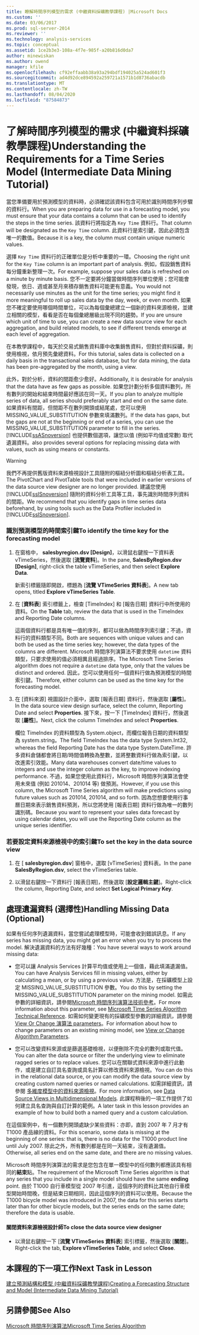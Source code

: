 ```yaml
---
title: 瞭解時間序列模型的需求 (中繼資料採礦教學課程) |Microsoft Docs
ms.custom: ''
ms.date: 03/06/2017
ms.prod: sql-server-2014
ms.reviewer: ''
ms.technology: analysis-services
ms.topic: conceptual
ms.assetid: 1ce2b3e3-108a-4f7e-985f-a20b816d0da7
author: minewiskan
ms.author: owend
manager: kfile
ms.openlocfilehash: cf92effaabb38a93a294bdf194025a524ad601f3
ms.sourcegitcommit: ad4d92dce894592a259721a1571b1d8736abacdb
ms.translationtype: MT
ms.contentlocale: zh-TW
ms.lasthandoff: 08/04/2020
ms.locfileid: "87584873"
---
```

# <a name="understanding-the-requirements-for-a-time-series-model-intermediate-data-mining-tutorial"></a><span data-ttu-id="1b399-102">了解時間序列模型的需求 (中繼資料採礦教學課程)</span><span class="sxs-lookup"><span data-stu-id="1b399-102">Understanding the Requirements for a Time Series Model (Intermediate Data Mining Tutorial)</span></span>
  <span data-ttu-id="1b399-103">當您準備要用於預測模型的資料時，必須確認該資料包含可用於識別時間序列步驟的資料行。</span><span class="sxs-lookup"><span data-stu-id="1b399-103">When you are preparing data for use in a forecasting model, you must ensure that your data contains a column that can be used to identify the steps in the time series.</span></span> <span data-ttu-id="1b399-104">該資料行將指定為 `Key Time` 資料行。</span><span class="sxs-lookup"><span data-stu-id="1b399-104">That column will be designated as the `Key Time` column.</span></span> <span data-ttu-id="1b399-105">此資料行是索引鍵，因此必須包含唯一的數值。</span><span class="sxs-lookup"><span data-stu-id="1b399-105">Because it is a key, the column must contain unique numeric values.</span></span>  
  
 <span data-ttu-id="1b399-106">選擇 `Key Time` 資料行的正確單位是分析中重要的一環。</span><span class="sxs-lookup"><span data-stu-id="1b399-106">Choosing the right unit for the `Key Time` column is an important part of analysis.</span></span> <span data-ttu-id="1b399-107">例如，假設銷售資料每分鐘重新整理一次。</span><span class="sxs-lookup"><span data-stu-id="1b399-107">For example, suppose your sales data is refreshed on a minute by minute basis.</span></span> <span data-ttu-id="1b399-108">您不一定要將分鐘當做時間序列單位使用；您可能會發現，依日、週或甚至月來積存銷售資料可能更有意義。</span><span class="sxs-lookup"><span data-stu-id="1b399-108">You would not necessarily use minutes as the unit for the time series; you might find it more meaningful to roll up sales data by the day, week, or even month.</span></span> <span data-ttu-id="1b399-109">如果您不確定要使用哪個時間單位，可以為每個彙總建立一個新的資料來源檢視，並建立相關的模型，看看是否在每個彙總層級出現不同的趨勢。</span><span class="sxs-lookup"><span data-stu-id="1b399-109">If you are unsure which unit of time to use, you can create a new data source view for each aggregation, and build related models, to see if different trends emerge at each level of aggregation.</span></span>  
  
 <span data-ttu-id="1b399-110">在本教學課程中，每天於交易式銷售資料庫中收集銷售資料，但對於資料採礦，則使用檢視，依月預先彙總資料。</span><span class="sxs-lookup"><span data-stu-id="1b399-110">For this tutorial, sales data is collected on a daily basis in the transactional sales database, but for data mining, the data has been pre-aggregated by the month, using a view.</span></span>  
  
 <span data-ttu-id="1b399-111">此外，對於分析，資料的間距愈少愈好。</span><span class="sxs-lookup"><span data-stu-id="1b399-111">Additionally, it is desirable for analysis that the data have as few gaps as possible.</span></span> <span data-ttu-id="1b399-112">如果您計劃分析多個資料數列，所有數列的開始和結束時間最好應該在同一天。</span><span class="sxs-lookup"><span data-stu-id="1b399-112">If you plan to analyze multiple series of data, all series should preferably start and end on the same date.</span></span> <span data-ttu-id="1b399-113">如果資料有間距，但間距不在數列開頭或結尾處，您可以使用 MISSING_VALUE_SUBSTITUTION 參數來填滿數列。</span><span class="sxs-lookup"><span data-stu-id="1b399-113">If the data has gaps, but the gaps are not at the beginning or end of a series, you can use the MISSING_VALUE_SUBSTITUTION parameter to fill in the series.</span></span> [!INCLUDE[ssASnoversion](../includes/ssasnoversion-md.md)] <span data-ttu-id="1b399-114">也提供數個選項，讓您以值 (例如平均值或常數) 取代遺漏資料。</span><span class="sxs-lookup"><span data-stu-id="1b399-114">also provides several options for replacing missing data with values, such as using means or constants.</span></span>  
  
> [!WARNING]  
>  <span data-ttu-id="1b399-115">我們不再提供舊版資料來源檢視設計工具隨附的樞紐分析圖和樞紐分析表工具。</span><span class="sxs-lookup"><span data-stu-id="1b399-115">The PivotChart and PivotTable tools that were included in earlier versions of the data source view designer are no longer provided.</span></span> <span data-ttu-id="1b399-116">建議您使用 [!INCLUDE[ssISnoversion](../includes/ssisnoversion-md.md)] 隨附的資料分析工具等工具，事先識別時間序列資料的間距。</span><span class="sxs-lookup"><span data-stu-id="1b399-116">We recommend that you identify gaps in time series data beforehand, by using tools such as the Data Profiler included in [!INCLUDE[ssISnoversion](../includes/ssisnoversion-md.md)].</span></span>  
  
### <a name="to-identify-the-time-key-for-the-forecasting-model"></a><span data-ttu-id="1b399-117">識別預測模型的時間索引鍵</span><span class="sxs-lookup"><span data-stu-id="1b399-117">To identify the time key for the forecasting model</span></span>  
  
1.  <span data-ttu-id="1b399-118">在窗格中， **salesbyregion.dsv [Design]**，以滑鼠右鍵按一下資料表 vTimeSeries，然後選取 [**流覽資料**]。</span><span class="sxs-lookup"><span data-stu-id="1b399-118">In the pane, **SalesByRegion.dsv [Design]**, right-click the table vTimeSeries, and then select **Explore Data**.</span></span>  
  
     <span data-ttu-id="1b399-119">新索引標籤隨即開啟，標題為 [**流覽 VTimeSeries 資料表**]。</span><span class="sxs-lookup"><span data-stu-id="1b399-119">A new tab opens, titled **Explore vTimeSeries Table**.</span></span>  
  
2.  <span data-ttu-id="1b399-120">在 [**資料表**] 索引標籤上，檢查 [TimeIndex] 和 [報告日期] 資料行中所使用的資料。</span><span class="sxs-lookup"><span data-stu-id="1b399-120">On the **Table** tab, review the data that is used in the TimeIndex and Reporting Date columns.</span></span>  
  
     <span data-ttu-id="1b399-121">這兩個資料行都是具有唯一值的序列，都可以做為時間序列索引鍵；不過，資料行的資料類型不同。</span><span class="sxs-lookup"><span data-stu-id="1b399-121">Both are sequences with unique values and can both be used as the time series key; however, the data types of the columns are different.</span></span> <span data-ttu-id="1b399-122">Microsoft 時間序列演算法不要求使用 `datetime` 資料類型，只要求使用的值必須相異且經過排序。</span><span class="sxs-lookup"><span data-stu-id="1b399-122">The Microsoft Time Series algorithm does not require a `datetime` data type, only that the values be distinct and ordered.</span></span> <span data-ttu-id="1b399-123">因此，您可以使用任何一個資料行做為預測模型的時間索引鍵。</span><span class="sxs-lookup"><span data-stu-id="1b399-123">Therefore, either column can be used as the time key for the forecasting model.</span></span>  
  
3.  <span data-ttu-id="1b399-124">在 [資料來源] 視圖設計介面中，選取 [報表日期] 資料行，然後選取 [**屬性**]。</span><span class="sxs-lookup"><span data-stu-id="1b399-124">In the data source view design surface, select the column, Reporting Date and select **Properties**.</span></span> <span data-ttu-id="1b399-125">接下來，按一下 [TimeIndex] 資料行，然後選取 [**屬性**]。</span><span class="sxs-lookup"><span data-stu-id="1b399-125">Next, click the column TimeIndex and select **Properties**.</span></span>  
  
     <span data-ttu-id="1b399-126">欄位 TimeIndex 的資料類型為 System.object，而欄位報告日期的資料類型為 system.string。</span><span class="sxs-lookup"><span data-stu-id="1b399-126">The field TimeIndex has the data type System.Int32, whereas the field Reporting Date has the data type System.DateTime.</span></span> <span data-ttu-id="1b399-127">許多資料倉儲都會將日期/時間值轉換為整數，並將整數資料行做為索引鍵，以改進索引效能。</span><span class="sxs-lookup"><span data-stu-id="1b399-127">Many data warehouses convert date/time values to integers and use the integer column as the key, to improve indexing performance.</span></span> <span data-ttu-id="1b399-128">不過，如果您使用此資料行，Microsoft 時間序列演算法會使用未來值 (例如 201014、201014 等) 做預測。</span><span class="sxs-lookup"><span data-stu-id="1b399-128">However, if you use this column, the Microsoft Time Series algorithm will make predictions using future values such as 201014, 201014, and so forth.</span></span> <span data-ttu-id="1b399-129">因為您想要使用行事曆日期來表示銷售資料預測，所以您將使用 [報表日期] 資料行做為唯一的數列識別碼。</span><span class="sxs-lookup"><span data-stu-id="1b399-129">Because you want to represent your sales data forecast by using calendar dates, you will use the Reporting Date column as the unique series identifier.</span></span>  
  
### <a name="to-set-the-key-in-the-data-source-view"></a><span data-ttu-id="1b399-130">若要設定資料來源檢視中的索引鍵</span><span class="sxs-lookup"><span data-stu-id="1b399-130">To set the key in the data source view</span></span>  
  
1.  <span data-ttu-id="1b399-131">在 [ **salesbyregion.dsv**] 窗格中，選取 [vTimeSeries] 資料表。</span><span class="sxs-lookup"><span data-stu-id="1b399-131">In the pane **SalesByRegion.dsv**, select the vTimeSeries table.</span></span>  
  
2.  <span data-ttu-id="1b399-132">以滑鼠右鍵按一下資料行 [報表日期]，然後選取 [**設定邏輯主鍵**]。</span><span class="sxs-lookup"><span data-stu-id="1b399-132">Right-click the column, Reporting Date, and select **Set Logical Primary Key**.</span></span>  
  
## <a name="handling-missing-data-optional"></a><span data-ttu-id="1b399-133">處理遺漏資料 (選擇性)</span><span class="sxs-lookup"><span data-stu-id="1b399-133">Handling Missing Data (Optional)</span></span>  
 <span data-ttu-id="1b399-134">如果有任何序列遺漏資料，當您嘗試處理模型時，可能會收到錯誤訊息。</span><span class="sxs-lookup"><span data-stu-id="1b399-134">If any series has missing data, you might get an error when you try to process the model.</span></span> <span data-ttu-id="1b399-135">解決遺漏資料的方法有好幾種：</span><span class="sxs-lookup"><span data-stu-id="1b399-135">You have several ways to work around missing data:</span></span>  
  
-   <span data-ttu-id="1b399-136">您可以讓 Analysis Services 計算平均值或使用上一個值，藉此填滿遺漏值。</span><span class="sxs-lookup"><span data-stu-id="1b399-136">You can have Analysis Services fill in missing values, either by calculating a mean, or by using a previous value.</span></span> <span data-ttu-id="1b399-137">方法是，在採礦模型上設定 MISSING_VALUE_SUBSTITUTION 參數。</span><span class="sxs-lookup"><span data-stu-id="1b399-137">You do this by setting the MISSING_VALUE_SUBSTITUTION parameter on the mining model.</span></span> <span data-ttu-id="1b399-138">如需此參數的詳細資訊，請參閱[Microsoft 時間序列演算法技術參考](../../2014/analysis-services/data-mining/microsoft-time-series-algorithm-technical-reference.md)。</span><span class="sxs-lookup"><span data-stu-id="1b399-138">For more information about this parameter, see [Microsoft Time Series Algorithm Technical Reference](../../2014/analysis-services/data-mining/microsoft-time-series-algorithm-technical-reference.md).</span></span> <span data-ttu-id="1b399-139">如需如何變更現有的採礦模型參數的詳細資訊，請參閱[View Or Change 演算法 parameters](../../2014/analysis-services/data-mining/view-or-change-algorithm-parameters.md)。</span><span class="sxs-lookup"><span data-stu-id="1b399-139">For information about how to change parameters on an existing mining model, see [View or Change Algorithm Parameters](../../2014/analysis-services/data-mining/view-or-change-algorithm-parameters.md).</span></span>  
  
-   <span data-ttu-id="1b399-140">您可以改變資料來源或是篩選基礎檢視，以便刪除不完全的數列或取代值。</span><span class="sxs-lookup"><span data-stu-id="1b399-140">You can alter the data source or filter the underlying view to eliminate ragged series or to replace values.</span></span> <span data-ttu-id="1b399-141">您可以在關聯式資料來源中進行此動作，或是建立自訂具名查詢或具名計算以修改資料來源檢視。</span><span class="sxs-lookup"><span data-stu-id="1b399-141">You can do this in the relational data source, or you can modify the data source view by creating custom named queries or named calculations.</span></span> <span data-ttu-id="1b399-142">如需詳細資訊，請參閱 [多維度模型中的資料來源檢視](https://docs.microsoft.com/analysis-services/multidimensional-models/data-source-views-in-multidimensional-models)。</span><span class="sxs-lookup"><span data-stu-id="1b399-142">For more information, see [Data Source Views in Multidimensional Models](https://docs.microsoft.com/analysis-services/multidimensional-models/data-source-views-in-multidimensional-models).</span></span> <span data-ttu-id="1b399-143">此課程稍後的一項工作提供了如何建立具名查詢與自訂計算的範例。</span><span class="sxs-lookup"><span data-stu-id="1b399-143">A later task in this lesson provides an example of how to build both a named query and a custom calculation.</span></span>  
  
 <span data-ttu-id="1b399-144">在這個案例中，有一個數列開頭處缺少某些資料：亦即，直到 2007 年 7 月才有 T1000 產品線的資料。</span><span class="sxs-lookup"><span data-stu-id="1b399-144">For this scenario, some data is missing at the beginning of one series: that is, there is no data for the T1000 product line until July 2007.</span></span> <span data-ttu-id="1b399-145">除此之外，所有數列都是在同一天結束，沒有遺漏值。</span><span class="sxs-lookup"><span data-stu-id="1b399-145">Otherwise, all series end on the same date, and there are no missing values.</span></span>  
  
 <span data-ttu-id="1b399-146">Microsoft 時間序列演算法的需求是您包含在單一模型中的任何數列都應該具有相同的**結束**點。</span><span class="sxs-lookup"><span data-stu-id="1b399-146">The requirement of the Microsoft Time Series algorithm is that any series that you include in a single model should have the same **ending** point.</span></span> <span data-ttu-id="1b399-147">由於 T1000 自行車模型從 2007 年引進，這個序列的資料比其他自行車模型開始時間晚，但是結束日期相同，因此這個序列的資料可以使用。</span><span class="sxs-lookup"><span data-stu-id="1b399-147">Because the T1000 bicycle model was introduced in 2007, the data for this series starts later than for other bicycle models, but the series ends on the same date; therefore the data is usable.</span></span>  
  
#### <a name="to-close-the-data-source-view-designer"></a><span data-ttu-id="1b399-148">關閉資料來源檢視設計師</span><span class="sxs-lookup"><span data-stu-id="1b399-148">To close the data source view designer</span></span>  
  
-   <span data-ttu-id="1b399-149">以滑鼠右鍵按一下 [**流覽 VTimeSeries 資料表**] 索引標籤，然後選取 [**關閉**]。</span><span class="sxs-lookup"><span data-stu-id="1b399-149">Right-click the tab, **Explore vTimeSeries Table**, and select **Close**.</span></span>  
  
## <a name="next-task-in-lesson"></a><span data-ttu-id="1b399-150">本課程的下一項工作</span><span class="sxs-lookup"><span data-stu-id="1b399-150">Next Task in Lesson</span></span>  
 [<span data-ttu-id="1b399-151">建立預測結構和模型 &#40;中繼資料採礦教學課程&#41;</span><span class="sxs-lookup"><span data-stu-id="1b399-151">Creating a Forecasting Structure and Model &#40;Intermediate Data Mining Tutorial&#41;</span></span>](../../2014/tutorials/creating-a-forecasting-structure-and-model-intermediate-data-mining-tutorial.md)  
  
## <a name="see-also"></a><span data-ttu-id="1b399-152">另請參閱</span><span class="sxs-lookup"><span data-stu-id="1b399-152">See Also</span></span>  
 [<span data-ttu-id="1b399-153">Microsoft 時間序列演算法</span><span class="sxs-lookup"><span data-stu-id="1b399-153">Microsoft Time Series Algorithm</span></span>](../../2014/analysis-services/data-mining/microsoft-time-series-algorithm.md)  
  
  
